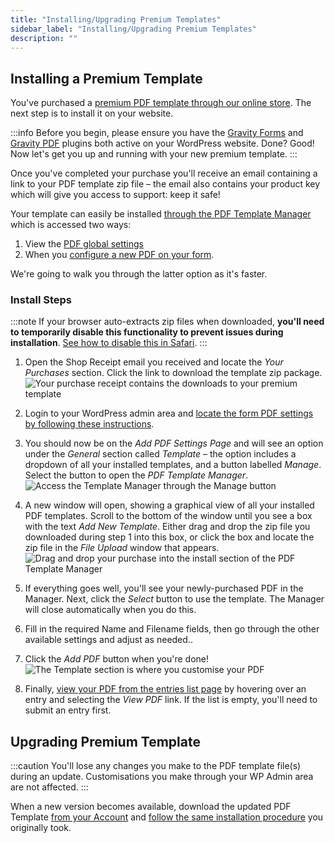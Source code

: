 ```yaml
---
title: "Installing/Upgrading Premium Templates"
sidebar_label: "Installing/Upgrading Premium Templates"
description: ""
---
```


## Installing a Premium Template 

You've purchased a [premium PDF template through our online store](https://gravitypdf.com/template-shop/). The next step is to install it on your website.

:::info
Before you begin, please ensure you have the [Gravity Forms](https://rocketgenius.pxf.io/c/1211356/445235/7938) and [Gravity PDF](../users/five-minute-install.md) plugins both active on your WordPress website. Done? Good! Now let's get you up and running with your new premium template.
:::

Once you've completed your purchase you'll receive an email containing a link to your PDF template zip file – the email also contains your product key which will give you access to support: keep it safe! 

Your template can easily be installed [through the PDF Template Manager](../users/pdf-template-manager.md) which is accessed two ways: 

1. View the [PDF global settings](../users/global-settings.md#default-template)
1. When you [configure a new PDF on your form](../users/setup-pdf.md#template). 
   
We're going to walk you through the latter option as it's faster.

### Install Steps 

:::note
If your browser auto-extracts zip files when downloaded, **you'll need to temporarily disable this functionality to prevent issues during installation**. [See how to disable this in Safari](http://apple.stackexchange.com/a/963).
:::

1.  Open the Shop Receipt email you received and locate the *Your Purchases* section. Click the link to download the template zip package.
    ![Your purchase receipt contains the downloads to your premium template](https://resources.gravitypdf.com/uploads/2017/03/purchase-email.png)

2.  Login to your WordPress admin area and [locate the form PDF settings by following these instructions](../users/setup-pdf.md#locating-pdf-settings).

3.  You should now be on the *Add PDF Settings Page* and will see an option under the *General* section called *Template* – the option includes a dropdown of all your installed templates, and a button labelled *Manage*. Select the button to open the *PDF Template Manager*.
    ![Access the Template Manager through the Manage button](https://resources.gravitypdf.com/uploads/2021/04/v6-Manage-PDF-Templates-1.png)

4.  A new window will open, showing a graphical view of all your installed PDF templates. Scroll to the bottom of the window until you see a box with the text *Add New Template*. Either drag and drop the zip file you downloaded during step 1 into this box, or click the box and locate the zip file in the *File Upload* window that appears. 
![Drag and drop your purchase into the install section of the PDF Template Manager](https://resources.gravitypdf.com/uploads/2017/03/installing.png)

5.  If everything goes well, you'll see your newly-purchased PDF in the Manager. Next, click the *Select* button to use the template. The Manager will close automatically when you do this.

6.  Fill in the required Name and Filename fields, then go through the other available settings and adjust as needed..

7.  Click the *Add PDF* button when you're done! 
![The Template section is where you customise your PDF](https://resources.gravitypdf.com/uploads/2021/04/v6-Template-Settings-e1617680528567.png)

8.  Finally, [view your PDF from the entries list page](../users/viewing-pdfs.md#entry-list) by hovering over an entry and selecting the *View PDF* link. If the list is empty, you'll need to submit an entry first.

## Upgrading Premium Template 

:::caution
You'll lose any changes you make to the PDF template file(s) during an update. Customisations you make through your WP Admin area are not affected.
:::

When a new version becomes available, download the updated PDF Template [from your Account](https://gravitypdf.com/account/#downloads) and [follow the same installation procedure](#install-steps) you originally took.
